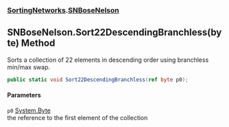 ### [SortingNetworks](./SortingNetworks.md 'SortingNetworks').[SNBoseNelson](./SortingNetworks-SNBoseNelson.md 'SortingNetworks.SNBoseNelson')
## SNBoseNelson.Sort22DescendingBranchless(byte) Method
Sorts a collection of 22 elements in descending order using branchless min/max swap.  
```csharp
public static void Sort22DescendingBranchless(ref byte p0);
```
#### Parameters
<a name='SortingNetworks-SNBoseNelson-Sort22DescendingBranchless(byte)-p0'></a>
`p0` [System.Byte](https://docs.microsoft.com/en-us/dotnet/api/System.Byte 'System.Byte')  
the reference to the first element of the collection  
  
